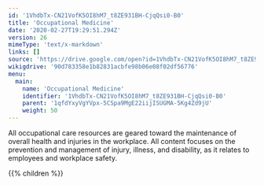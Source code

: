 ```yaml
---
id: '1VhdbTx-CN21VofK5OI8hM7_t8ZE931BH-CjqQsi0-B0'
title: 'Occupational Medicine'
date: '2020-02-27T19:29:51.294Z'
version: 26
mimeType: 'text/x-markdown'
links: []
source: 'https://drive.google.com/open?id=1VhdbTx-CN21VofK5OI8hM7_t8ZE931BH-CjqQsi0-B0'
wikigdrive: '90d783358e1b82831acbfe98b06e08f02df56776'
menu:
  main:
    name: 'Occupational Medicine'
    identifier: '1VhdbTx-CN21VofK5OI8hM7_t8ZE931BH-CjqQsi0-B0'
    parent: '1qfdYxyVgYVpx-5CSpa9MgE22iijISUGMA-5Kg4Zd9jU'
    weight: 50
---
```





All occupational care resources are geared toward the maintenance of overall health and injuries in the workplace. All content focuses on the prevention and management of injury, illness, and disability, as it relates to employees and workplace safety.




{{% children %}}






